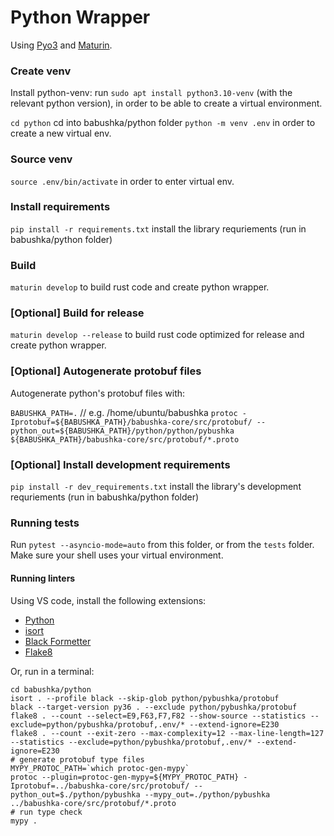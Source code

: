 # Python Wrapper

Using [Pyo3](https://github.com/PyO3/pyo3) and [Maturin](https://github.com/PyO3/maturin).

### Create venv

Install python-venv: run `sudo apt install python3.10-venv` (with the relevant python version), in order to be able to create a virtual environment.

`cd python` cd into babushka/python folder
`python -m venv .env` in order to create a new virtual env.

### Source venv

`source .env/bin/activate` in order to enter virtual env.

### Install requirements

`pip install -r requirements.txt` install the library requriements (run in babushka/python folder)

### Build

`maturin develop` to build rust code and create python wrapper.

### [Optional] Build for release

`maturin develop --release` to build rust code optimized for release and create python wrapper.

### [Optional] Autogenerate protobuf files

Autogenerate python's protobuf files with:

`BABUSHKA_PATH=.` // e.g. /home/ubuntu/babushka
`protoc -Iprotobuf=${BABUSHKA_PATH}/babushka-core/src/protobuf/ --python_out=${BABUSHKA_PATH}/python/python/pybushka ${BABUSHKA_PATH}/babushka-core/src/protobuf/*.proto`

### [Optional] Install development requirements

`pip install -r dev_requirements.txt` install the library's development requriements (run in babushka/python folder)

### Running tests

Run `pytest --asyncio-mode=auto` from this folder, or from the `tests` folder. Make sure your shell uses your virtual environment.

#### Running linters

Using VS code, install the following extensions:

-   [Python](https://marketplace.visualstudio.com/items?itemName=ms-python.python)
-   [isort](https://marketplace.visualstudio.com/items?itemName=ms-python.isort)
-   [Black Formetter](https://marketplace.visualstudio.com/items?itemName=ms-python.black-formatter)
-   [Flake8](https://marketplace.visualstudio.com/items?itemName=ms-python.flake8)

Or, run in a terminal:

```
cd babushka/python
isort . --profile black --skip-glob python/pybushka/protobuf
black --target-version py36 . --exclude python/pybushka/protobuf
flake8 . --count --select=E9,F63,F7,F82 --show-source --statistics --exclude=python/pybushka/protobuf,.env/* --extend-ignore=E230
flake8 . --count --exit-zero --max-complexity=12 --max-line-length=127 --statistics --exclude=python/pybushka/protobuf,.env/* --extend-ignore=E230
# generate protobuf type files
MYPY_PROTOC_PATH=`which protoc-gen-mypy`
protoc --plugin=protoc-gen-mypy=${MYPY_PROTOC_PATH} -Iprotobuf=../babushka-core/src/protobuf/ --python_out=$./python/pybushka --mypy_out=./python/pybushka ../babushka-core/src/protobuf/*.proto
# run type check 
mypy .
```
